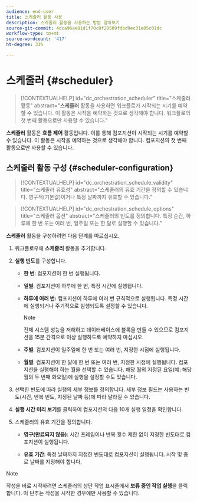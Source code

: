 ```yaml
---
audience: end-user
title: 스케줄러 활동 사용
description: 스케줄러 활동을 사용하는 방법 알아보기
source-git-commit: 4dca96ae81d1f70c8f20509fdbd9ec31e05c01dc
workflow-type: tm+mt
source-wordcount: '417'
ht-degree: 31%

---
```



# 스케줄러 {#scheduler}

>[!CONTEXTUALHELP]
>id="dc_orchestration_scheduler"
>title="스케줄러 활동"
>abstract="**스케줄러** 활동을 사용하면 워크플로가 시작되는 시기를 예약할 수 있습니다. 이 활동은 시작을 예약하는 것으로 생각해야 합니다. 워크플로의 첫 번째 활동으로만 사용할 수 있습니다."

**스케줄러** 활동은 **흐름 제어** 활동입니다. 이를 통해 컴포지션이 시작되는 시기를 예약할 수 있습니다. 이 활동은 시작을 예약하는 것으로 생각해야 합니다. 컴포지션의 첫 번째 활동으로만 사용할 수 있습니다.

## 스케줄러 활동 구성 {#scheduler-configuration}

>[!CONTEXTUALHELP]
>id="dc_orchestration_schedule_validity"
>title="스케줄러 유효성"
>abstract="스케줄러의 유효 기간을 정의할 수 있습니다. 영구적(기본값)이거나 특정 날짜까지 유효할 수 있습니다."

>[!CONTEXTUALHELP]
>id="dc_orchestration_schedule_options"
>title="스케줄러 옵션"
>abstract="스케줄러의 빈도를 정의합니다. 특정 순간, 하루에 한 번 또는 여러 번, 일주일 또는 한 달로 실행할 수 있습니다."

**스케줄러** 활동을 구성하려면 다음 단계를 따르십시오.

1. 워크플로우에 **스케줄러** 활동을 추가합니다.

1. **실행 빈도**&#x200B;를 구성합니다.

   * **한 번**: 컴포지션이 한 번 실행됩니다.

   * **일별**: 컴포지션이 하루에 한 번, 특정 시간에 실행됩니다.

   * **하루에 여러 번:** 컴포지션이 하루에 여러 번 규칙적으로 실행됩니다. 특정 시간에 실행되거나 주기적으로 실행되도록 설정할 수 있습니다.

     >[!NOTE]
     >
     >전체 시스템 성능을 저해하고 데이터베이스에 블록을 만들 수 있으므로 컴포지션을 15분 간격으로 이상 실행하도록 예약하지 마십시오.

   * **주별**: 컴포지션이 일주일에 한 번 또는 여러 번, 지정한 시점에 실행됩니다.

   * **월별**: 컴포지션이 한 달에 한 번 또는 여러 번, 지정한 시점에 실행됩니다. 컴포지션을 실행해야 하는 월을 선택할 수 있습니다. 해당 월의 지정된 요일(예: 해당 월의 두 번째 화요일)에 실행을 설정할 수도 있습니다.

1. 선택한 빈도에 따라 실행의 세부 정보를 정의합니다. 세부 정보 필드는 사용하는 빈도(시간, 반복 빈도, 지정된 날짜 등)에 따라 달라질 수 있습니다.

1. **실행 시간 미리 보기**&#x200B;를 클릭하여 컴포지션의 다음 10개 실행 일정을 확인합니다.

1. 스케줄러의 유효 기간을 정의합니다.

   * **영구(만료되지 않음)**: 시간 프레임이나 반복 횟수 제한 없이 지정한 빈도대로 컴포지션이 실행됩니다.

   * **유효 기간**: 특정 날짜까지 지정한 빈도대로 컴포지션이 실행됩니다. 시작 및 종료 날짜를 지정해야 합니다.

>[!NOTE]
>
>작성을 바로 시작하려면 스케줄러의 상단 작업 표시줄에서 **보류 중인 작업 실행**&#x200B;을 클릭합니다. 이 단추는 작성을 시작한 경우에만 사용할 수 있습니다.

<!--## Example{#scheduler-example}

In the following example, the activity is configured so that the composition runs several times a day at 9 and 12 AM, every day of the week from October 1st, 2023 to January 1st, 2024.-->


